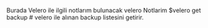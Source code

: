 Burada Velero ile ilgili notlarım bulunacak
velero Notlarim
$velero get backup  # velero ile alınan backup listesini getirir.
